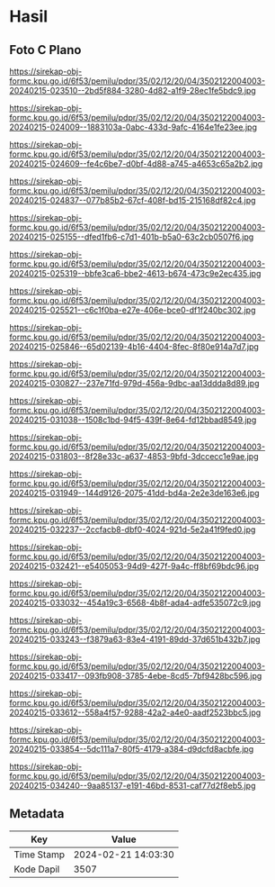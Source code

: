 # Hasil

## Foto C Plano

https://sirekap-obj-formc.kpu.go.id/6f53/pemilu/pdpr/35/02/12/20/04/3502122004003-20240215-023510--2bd5f884-3280-4d82-a1f9-28ec1fe5bdc9.jpg

https://sirekap-obj-formc.kpu.go.id/6f53/pemilu/pdpr/35/02/12/20/04/3502122004003-20240215-024009--1883103a-0abc-433d-9afc-4164e1fe23ee.jpg

https://sirekap-obj-formc.kpu.go.id/6f53/pemilu/pdpr/35/02/12/20/04/3502122004003-20240215-024609--fe4c6be7-d0bf-4d88-a745-a4653c65a2b2.jpg

https://sirekap-obj-formc.kpu.go.id/6f53/pemilu/pdpr/35/02/12/20/04/3502122004003-20240215-024837--077b85b2-67cf-408f-bd15-215168df82c4.jpg

https://sirekap-obj-formc.kpu.go.id/6f53/pemilu/pdpr/35/02/12/20/04/3502122004003-20240215-025155--dfed1fb6-c7d1-401b-b5a0-63c2cb0507f6.jpg

https://sirekap-obj-formc.kpu.go.id/6f53/pemilu/pdpr/35/02/12/20/04/3502122004003-20240215-025319--bbfe3ca6-bbe2-4613-b674-473c9e2ec435.jpg

https://sirekap-obj-formc.kpu.go.id/6f53/pemilu/pdpr/35/02/12/20/04/3502122004003-20240215-025521--c6c1f0ba-e27e-406e-bce0-df1f240bc302.jpg

https://sirekap-obj-formc.kpu.go.id/6f53/pemilu/pdpr/35/02/12/20/04/3502122004003-20240215-025846--65d02139-4b16-4404-8fec-8f80e914a7d7.jpg

https://sirekap-obj-formc.kpu.go.id/6f53/pemilu/pdpr/35/02/12/20/04/3502122004003-20240215-030827--237e71fd-979d-456a-9dbc-aa13ddda8d89.jpg

https://sirekap-obj-formc.kpu.go.id/6f53/pemilu/pdpr/35/02/12/20/04/3502122004003-20240215-031038--1508c1bd-94f5-439f-8e64-fd12bbad8549.jpg

https://sirekap-obj-formc.kpu.go.id/6f53/pemilu/pdpr/35/02/12/20/04/3502122004003-20240215-031803--8f28e33c-a637-4853-9bfd-3dccecc1e9ae.jpg

https://sirekap-obj-formc.kpu.go.id/6f53/pemilu/pdpr/35/02/12/20/04/3502122004003-20240215-031949--144d9126-2075-41dd-bd4a-2e2e3de163e6.jpg

https://sirekap-obj-formc.kpu.go.id/6f53/pemilu/pdpr/35/02/12/20/04/3502122004003-20240215-032237--2ccfacb8-dbf0-4024-921d-5e2a41f9fed0.jpg

https://sirekap-obj-formc.kpu.go.id/6f53/pemilu/pdpr/35/02/12/20/04/3502122004003-20240215-032421--e5405053-94d9-427f-9a4c-ff8bf69bdc96.jpg

https://sirekap-obj-formc.kpu.go.id/6f53/pemilu/pdpr/35/02/12/20/04/3502122004003-20240215-033032--454a19c3-6568-4b8f-ada4-adfe535072c9.jpg

https://sirekap-obj-formc.kpu.go.id/6f53/pemilu/pdpr/35/02/12/20/04/3502122004003-20240215-033243--f3879a63-83e4-4191-89dd-37d651b432b7.jpg

https://sirekap-obj-formc.kpu.go.id/6f53/pemilu/pdpr/35/02/12/20/04/3502122004003-20240215-033417--093fb908-3785-4ebe-8cd5-7bf9428bc596.jpg

https://sirekap-obj-formc.kpu.go.id/6f53/pemilu/pdpr/35/02/12/20/04/3502122004003-20240215-033612--558a4f57-9288-42a2-a4e0-aadf2523bbc5.jpg

https://sirekap-obj-formc.kpu.go.id/6f53/pemilu/pdpr/35/02/12/20/04/3502122004003-20240215-033854--5dc111a7-80f5-4179-a384-d9dcfd8acbfe.jpg

https://sirekap-obj-formc.kpu.go.id/6f53/pemilu/pdpr/35/02/12/20/04/3502122004003-20240215-034240--9aa85137-e191-46bd-8531-caf77d2f8eb5.jpg


## Metadata

| Key        | Value               |
| ---------- | ------------------- |
| Time Stamp | 2024-02-21 14:03:30 |
| Kode Dapil | 3507                |



